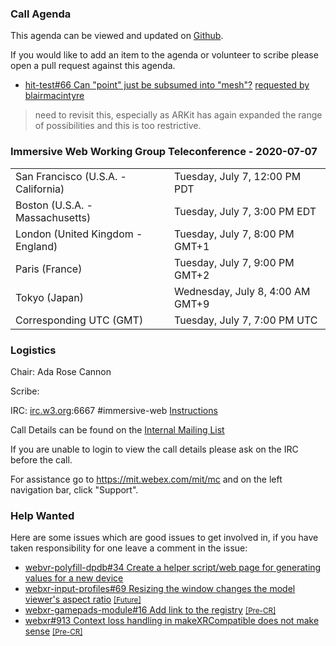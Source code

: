 ### Call Agenda

This agenda can be viewed and updated on [Github](https://github.com/immersive-web/administrivia/blob/master/meetings/wg/2020-07-07-Immersive_Web_Working_Group_Teleconference-agenda.md).

If you would like to add an item to the agenda or volunteer to scribe please open a pull request against this agenda.

* [hit-test#66 Can "point" just be subsumed into "mesh"?](https://github.com/immersive-web/hit-test/issues/66) [requested by blairmacintyre](https://github.com/immersive-web/hit-test/issues/66#issuecomment-651376365)
> need to revisit this, especially as ARKit has again expanded the range of possibilities and this is too restrictive.

### Immersive Web Working Group Teleconference - 2020-07-07

<table>
<tr><td> San Francisco (U.S.A. - California) <td> Tuesday, July 7, 12:00 PM PDT
<tr><td> Boston (U.S.A. - Massachusetts) <td> Tuesday, July 7, 3:00 PM EDT
<tr><td> London (United Kingdom - England) <td> Tuesday, July 7, 8:00 PM GMT+1
<tr><td> Paris (France) <td> Tuesday, July 7, 9:00 PM GMT+2
<tr><td> Tokyo (Japan) <td> Wednesday, July 8, 4:00 AM GMT+9
<tr><td> Corresponding UTC (GMT) <td> Tuesday, July 7, 7:00 PM UTC
</table>

### Logistics

Chair: Ada Rose Cannon

Scribe:

IRC: [irc.w3.org](http://irc.w3.org/):6667 #immersive-web [Instructions](https://github.com/immersive-web/administrivia/blob/master/IRC.md)

Call Details can be found on the [Internal Mailing List](https://lists.w3.org/Archives/Member/internal-immersive-web/2019Feb/0002.html)

If you are unable to login to view the call details please ask on the IRC before the call.

For assistance go to https://mit.webex.com/mit/mc  and on the left navigation bar, click "Support".

### Help Wanted

Here are some issues which are good issues to get involved in, if you have taken responsibility for one leave a comment in the issue:

- [webvr-polyfill-dpdb#34 Create a helper script/web page for generating values for a new device](https://github.com/immersive-web/webvr-polyfill-dpdb/issues/34)
- [webxr-input-profiles#69 Resizing the window changes the model viewer's aspect ratio](https://github.com/immersive-web/webxr-input-profiles/issues/69) [<small>[Future]</small>](https://api.github.com/repos/immersive-web/webxr-input-profiles/milestones/4)
- [webxr-gamepads-module#16 Add link to the registry](https://github.com/immersive-web/webxr-gamepads-module/issues/16) [<small>[Pre-CR]</small>](https://api.github.com/repos/immersive-web/webxr-gamepads-module/milestones/1)
- [webxr#913 Context loss handling in makeXRCompatible does not make sense](https://github.com/immersive-web/webxr/issues/913) [<small>[Pre-CR]</small>](https://api.github.com/repos/immersive-web/webxr/milestones/3)


              
